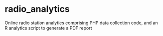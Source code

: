 # radio_analytics
Online radio station analytics comprising PHP data collection code, and an R analytics script to generate a PDF report
